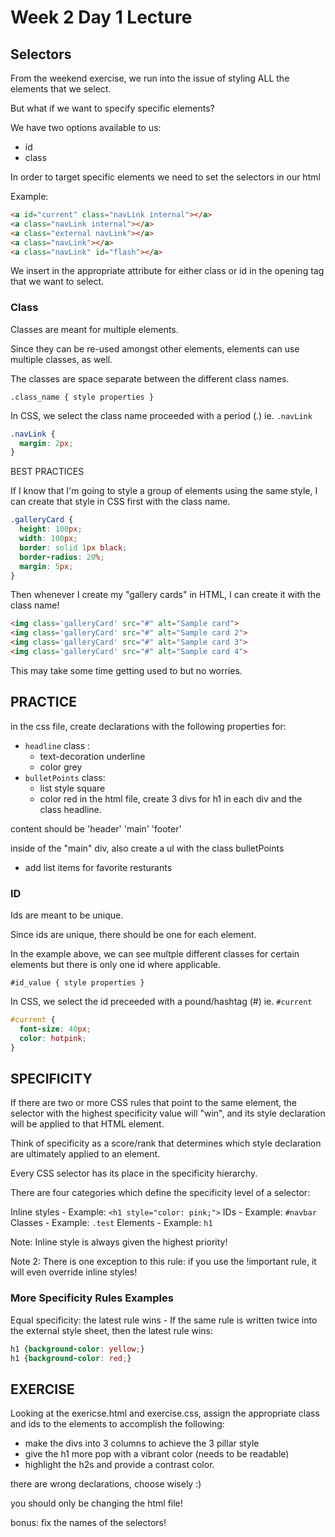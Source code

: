 # Week 2 Day 1 Lecture

## Selectors

From the weekend exercise, we run into the issue of styling ALL the elements that we select. 

But what if we want to specify specific elements?

We have two options available to us:
- id
- class

In order to target specific elements we need to set the selectors in our html

Example:

```html
<a id="current" class="navLink internal"></a>
<a class="navLink internal"></a>
<a class="external navLink"></a>
<a class="navLink"></a>
<a class="navLink" id="flash"></a>
```

We insert in the appropriate attribute for either class or id in the opening tag that we want to select.

### Class

Classes are meant for multiple elements.

Since they can be re-used amongst other elements, elements can use multiple classes, as well.

The classes are space separate between the different class names.

`.class_name { style properties }`

In CSS, we select the class name proceeded with a period (.) ie. `.navLink`

```css
.navLink {
  margin: 2px;
}
```

BEST PRACTICES

If I know that I'm going to style a group of elements using the same style, I can create that style in CSS first with the class name.

```css
.galleryCard {
  height: 100px;
  width: 100px;
  border: solid 1px black;
  border-radius: 20%;
  margin: 5px;
}
```

Then whenever I create my "gallery cards" in HTML, I can create it with the class name!

```html
<img class='galleryCard' src="#" alt="Sample card">
<img class='galleryCard' src="#" alt="Sample card 2">
<img class='galleryCard' src="#" alt="Sample card 3">
<img class='galleryCard' src="#" alt="Sample card 4">
```

This may take some time getting used to but no worries.

## PRACTICE
in the css file, create declarations with the following properties for: 
  - `headline` class :
    - text-decoration underline
    - color grey
  - `bulletPoints` class:
    - list style square
    - color red
in the html file, create 3 divs for h1 in each div and the class headline.

content should be 'header' 'main' 'footer'

inside of the "main" div, also create a ul with the class bulletPoints
  - add list items for favorite resturants

### ID

Ids are meant to be unique.

Since ids are unique, there should be one for each element.

In the example above, we can see multple different classes for certain elements but there is only one id where applicable.

`#id_value { style properties }`

In CSS, we select the id preceeded with a pound/hashtag (#) ie. `#current`

```css
#current {
  font-size: 40px;
  color: hotpink;
}
```

## SPECIFICITY

If there are two or more CSS rules that point to the same element, the selector with the highest specificity value will "win", and its style declaration will be applied to that HTML element.

Think of specificity as a score/rank that determines which style declaration are ultimately applied to an element.

Every CSS selector has its place in the specificity hierarchy.

There are four categories which define the specificity level of a selector:

Inline styles - Example: `<h1 style="color: pink;">`
IDs - Example: `#navbar`
Classes - Example: `.test`
Elements - Example: `h1`

Note: Inline style is always given the highest priority!

Note 2: There is one exception to this rule: if you use the !important rule, it will even override inline styles!

### More Specificity Rules Examples

Equal specificity: the latest rule wins - If the same rule is written twice into the external style sheet, then the latest rule wins:

```css
h1 {background-color: yellow;}
h1 {background-color: red;}
```

## EXERCISE

Looking at the exericse.html and exercise.css, assign the appropriate class and ids to the elements to accomplish the following:

- make the divs into 3 columns to achieve the 3 pillar style
- give the h1 more pop with a vibrant color (needs to be readable)
- highlight the h2s and provide a contrast color.

there are wrong declarations, choose wisely :)

you should only be changing the html file!

bonus: fix the names of the selectors!
